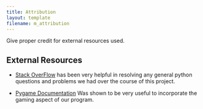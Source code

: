 ```yaml
---
title: Attribution
layout: template
filename: m_attribution
---
```



Give proper credit for external resources used.

## External Resources
- [Stack OverFlow](http://stackoverflow.com/) has been very helpful in resolving any general python questions and problems we had over the course of this project.

- [Pygame Documentation](https://www.pygame.org/docs/) Was shown to be very useful to incorporate the gaming aspect of our program.
